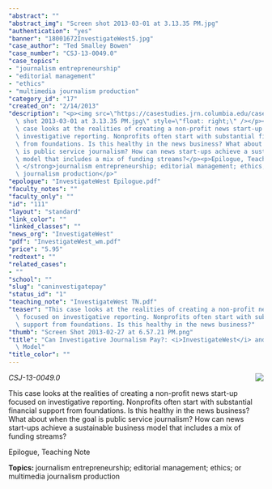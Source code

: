 ```yaml
---
"abstract": ""
"abstract_img": "Screen shot 2013-03-01 at 3.13.35 PM.jpg"
"authentication": "yes"
"banner": "18001672InvestigateWest5.jpg"
"case_author": "Ted Smalley Bowen"
"case_number": "CSJ-13-0049.0"
"case_topics":
- "journalism entrepreneurship"
- "editorial management"
- "ethics"
- "multimedia journalism production"
"category_id": "17"
"created_on": "2/14/2013"
"description": "<p><img src=\"https://casestudies.jrn.columbia.edu/casestudy/files/photos/738/Screen\
  \ shot 2013-03-01 at 3.13.35 PM.jpg\" style=\"float: right;\" /></p><p><em>CSJ-13-0049.0</em></p><p>This\
  \ case looks at the realities of creating a non-profit news start-up focused on\
  \ investigative reporting. Nonprofits often start with substantial financial support\
  \ from foundations. Is this healthy in the news business? What about when the goal\
  \ is public service journalism? How can news start-ups achieve a sustainable business\
  \ model that includes a mix of funding streams?</p><p>Epilogue, Teaching Note</p><p><strong>Topics:\
  \ </strong>journalism entrepreneurship; editorial management; ethics; or multimedia\
  \ journalism production</p>"
"epologue": "InvestigateWest Epilogue.pdf"
"faculty_notes": ""
"faculty_only": ""
"id": "111"
"layout": "standard"
"link_color": ""
"linked_classes": ""
"news_org": "InvestigateWest"
"pdf": "InvestigateWest_wm.pdf"
"price": "5.95"
"redtext": ""
"related_cases":
- ""
"school": ""
"slug": "caninvestigatepay"
"status_id": "1"
"teaching_note": "InvestigateWest TN.pdf"
"teaser": "This case looks at the realities of creating a non-profit news start-up\
  \ focused on investigative reporting. Nonprofits often start with substantial financial\
  \ support from foundations. Is this healthy in the news business?"
"thumb": "Screen Shot 2013-02-27 at 6.57.21 PM.png"
"title": "Can Investigative Journalism Pay?: <i>InvestigateWest</i> and the Nonprofit\
  \ Model"
"title_color": ""
---
```

<p><img src="https://casestudies.jrn.columbia.edu/casestudy/files/photos/738/Screen shot 2013-03-01 at 3.13.35 PM.jpg" style="float: right;" /></p><p><em>CSJ-13-0049.0</em></p><p>This case looks at the realities of creating a non-profit news start-up focused on investigative reporting. Nonprofits often start with substantial financial support from foundations. Is this healthy in the news business? What about when the goal is public service journalism? How can news start-ups achieve a sustainable business model that includes a mix of funding streams?</p><p>Epilogue, Teaching Note</p><p><strong>Topics: </strong>journalism entrepreneurship; editorial management; ethics; or multimedia journalism production</p>
